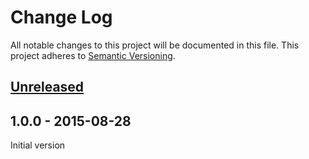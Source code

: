 # Change Log

All notable changes to this project will be documented in this file.
This project adheres to [Semantic Versioning](http://semver.org/).

## [Unreleased][unreleased]

## 1.0.0 - 2015-08-28

Initial version

[unreleased]: https://github.com/JoeBengalen/Assert/compare/1.0.0...master
